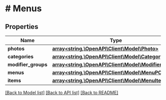 # # Menus

## Properties

Name | Type | Description | Notes
------------ | ------------- | ------------- | -------------
**photos** | [**array<string,\OpenAPI\Client\Model\Photo>**](Photo.md) |  |
**categories** | [**array<string,\OpenAPI\Client\Model\Category>**](Category.md) |  |
**modifier_groups** | [**array<string,\OpenAPI\Client\Model\ModifierGroup>**](ModifierGroup.md) |  |
**menus** | [**array<string,\OpenAPI\Client\Model\MenuPOS>**](MenuPOS.md) |  | [optional]
**items** | [**array<string,\OpenAPI\Client\Model\MenuItemPOS>**](MenuItemPOS.md) |  | [optional]

[[Back to Model list]](../../README.md#models) [[Back to API list]](../../README.md#endpoints) [[Back to README]](../../README.md)
